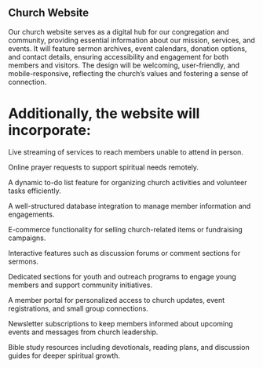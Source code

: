 ## Church Website

Our church website serves as a digital hub for our congregation and community, providing essential information about our mission, services, and events.
 It will feature sermon archives, event calendars, donation options, and contact details, ensuring accessibility and engagement for both members and visitors. The design will be welcoming, user-friendly, and mobile-responsive, reflecting the church’s values and fostering a sense of connection.

# Additionally, the website will incorporate:

Live streaming of services to reach members unable to attend in person.

Online prayer requests to support spiritual needs remotely.

A dynamic to-do list feature for organizing church activities and volunteer tasks efficiently.

A well-structured database integration to manage member information and engagements.

E-commerce functionality for selling church-related items or fundraising campaigns.

Interactive features such as discussion forums or comment sections for sermons.

Dedicated sections for youth and outreach programs to engage young members and support community initiatives.

A member portal for personalized access to church updates, event registrations, and small group connections.

Newsletter subscriptions to keep members informed about upcoming events and messages from church leadership.

Bible study resources including devotionals, reading plans, and discussion guides for deeper spiritual growth.
